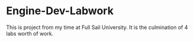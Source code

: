 # Engine-Dev-Labwork



This is project from my time at Full Sail University. It is the culmination of 4 labs worth of work.



